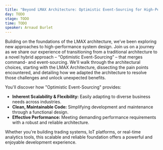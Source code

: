 ```yaml
---
title: "Beyond LMAX Architecture: Optimistic Event-Sourcing for High-Performance Systems"
day: TODO
stage: TODO
time: TODO
speaker: Arnaud Burlet
---
```


Building on the foundations of the LMAX architecture, we’ve been exploring new approaches to high-performance system design. Join us on a journey as we share our experience of transitioning from a traditional architecture to a novel hybrid approach – “Optimistic Event-Sourcing” – that merges command- and event-sourcing. We'll walk through the architectural choices, starting with the LMAX Architecture, dissecting the pain points encountered, and detailing how we adapted the architecture to resolve those challenges and unlock unexpected benefits.

You'll discover how "Optimistic Event-Sourcing" provides:

*   **Inherent Scalability & Flexibility:** Easily adapting to diverse business needs across industries.
*   **Clean, Maintainable Code:** Simplifying development and maintenance through a functional design.
*   **Effective Performance:** Meeting demanding performance requirements with a robust and reliable architecture.

Whether you're building trading systems, IoT platforms, or real-time analytics tools, this scalable and reliable foundation offers a powerful and enjoyable development experience.
    